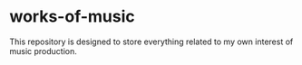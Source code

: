# works-of-music
This repository is designed to store everything related to my own interest of music production.
